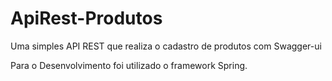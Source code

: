# ApiRest-Produtos
Uma simples API REST que realiza o cadastro de produtos com Swagger-ui

Para o Desenvolvimento foi utilizado o framework Spring. 
